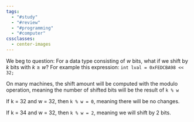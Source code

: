 ```yaml
---
tags:
  - "#study"
  - "#review"
  - "#programming"
  - "#computer"
cssclasses:
  - center-images
---
```

We beg to question: For a data type consisting of $w$ bits, what if we shift by $k$ bits with $k \geq w$? For example this expression: `int lval = 0xFEDCBA98 << 32;`

On many machines, the shift amount will be computed with the modulo operation, meaning the number of shifted bits will be the result of `k % w`

If k = 32 and w = 32, then `k % w = 0`, meaning there will be no changes.

If k = 34 and w = 32, then `k % w = 2`, meaning we will shift by 2 bits.
